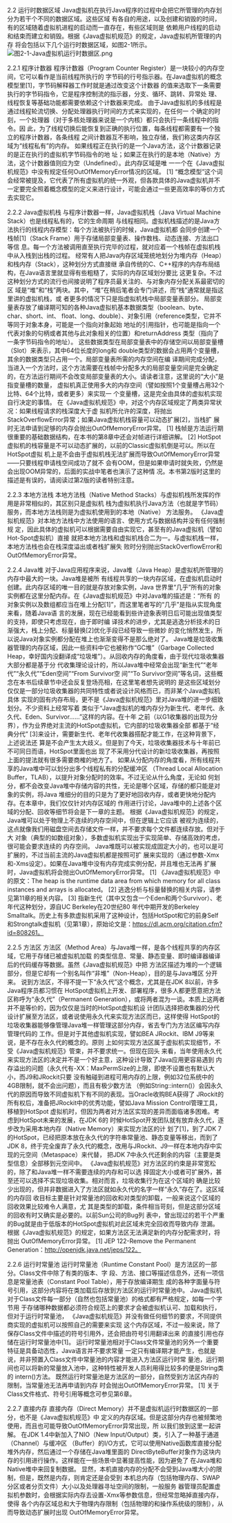 2.2 运行时数据区域
Java虚拟机在执行Java程序的过程中会把它所管理的内存划分为若干个不同的数据区域。这些区域
有各自的用途，以及创建和销毁的时间，有的区域随着虚拟机进程的启动而一直存在，有些区域则是
依赖用户线程的启动和结束而建立和销毁。根据《Java虚拟机规范》的规定，Java虚拟机所管理的内存
将会包括以下几个运行时数据区域，如图2-1所示。
![图2-1-Java虚拟机运行时数据区.png](images/图2-1-Java虚拟机运行时数据区.png)

2.2.1 程序计数器
程序计数器（Program Counter Register）是一块较小的内存空间，它可以看作是当前线程所执行的
字节码的行号指示器。在Java虚拟机的概念模型里[1]，字节码解释器工作时就是通过改变这个计数器
的值来选取下一条需要执行的字节码指令，它是程序控制流的指示器，分支、循环、跳转、异常处
理、线程恢复等基础功能都需要依赖这个计数器来完成。
由于Java虚拟机的多线程是通过线程轮流切换、分配处理器执行时间的方式来实现的，在任何一
个确定的时刻，一个处理器（对于多核处理器来说是一个内核）都只会执行一条线程中的指令。因
此，为了线程切换后能恢复到正确的执行位置，每条线程都需要有一个独立的程序计数器，各条线程
之间计数器互不影响，独立存储，我们称这类内存区域为“线程私有”的内存。
如果线程正在执行的是一个Java方法，这个计数器记录的是正在执行的虚拟机字节码指令的地
址；如果正在执行的是本地（Native）方法，这个计数器值则应为空（Undefined）。此内存区域是唯
一一个在《Java虚拟机规范》中没有规定任何OutOfMemoryError情况的区域。
[1] “概念模型”这个词会经常被提及，它代表了所有虚拟机的统一外观，但各款具体的Java虚拟机并不
一定要完全照着概念模型的定义来进行设计，可能会通过一些更高效率的等价方式去实现它。

2.2.2 Java虚拟机栈
与程序计数器一样，Java虚拟机栈（Java Virtual Machine Stack）也是线程私有的，它的生命周期
与线程相同。虚拟机栈描述的是Java方法执行的线程内存模型：每个方法被执行的时候，Java虚拟机都
会同步创建一个栈帧[1]（Stack Frame）用于存储局部变量表、操作数栈、动态连接、方法出口等信
息。每一个方法被调用直至执行完毕的过程，就对应着一个栈帧在虚拟机栈中从入栈到出栈的过程。
经常有人把Java内存区域笼统地划分为堆内存（Heap）和栈内存（Stack），这种划分方式直接继
承自传统的C、C++程序的内存布局结构，在Java语言里就显得有些粗糙了，实际的内存区域划分要比
这更复杂。不过这种划分方式的流行也间接说明了程序员最关注的、与对象内存分配关系最密切的区
域是“堆”和“栈”两块。其中，“堆”在稍后笔者会专门讲述，而“栈”通常就是指这里讲的虚拟机栈，或
者更多的情况下只是指虚拟机栈中局部变量表部分。
局部变量表存放了编译期可知的各种Java虚拟机基本数据类型（boolean、byte、char、short、int、
float、long、double）、对象引用（reference类型，它并不等同于对象本身，可能是一个指向对象起始
地址的引用指针，也可能是指向一个代表对象的句柄或者其他与此对象相关的位置）和returnAddress
类型（指向了一条字节码指令的地址）。
这些数据类型在局部变量表中的存储空间以局部变量槽（Slot）来表示，其中64位长度的long和
double类型的数据会占用两个变量槽，其余的数据类型只占用一个。局部变量表所需的内存空间在编
译期间完成分配，当进入一个方法时，这个方法需要在栈帧中分配多大的局部变量空间是完全确定
的，在方法运行期间不会改变局部变量表的大小。请读者注意，这里说的“大小”是指变量槽的数量，
虚拟机真正使用多大的内存空间（譬如按照1个变量槽占用32个比特、64个比特，或者更多）来实现一
个变量槽，这是完全由具体的虚拟机实现自行决定的事情。
在《Java虚拟机规范》中，对这个内存区域规定了两类异常状况：如果线程请求的栈深度大于虚
拟机所允许的深度，将抛出StackOverflowError异常；如果Java虚拟机栈容量可以动态扩展[2]，当栈扩
展时无法申请到足够的内存会抛出OutOfMemoryError异常。
[1] 栈帧是方法运行期很重要的基础数据结构，在本书的第8章中还会对帧进行详细讲解。
[2] HotSpot虚拟机的栈容量是不可以动态扩展的，以前的Classic虚拟机倒是可以。所以在HotSpot虚拟
机上是不会由于虚拟机栈无法扩展而导致OutOfMemoryError异常——只要线程申请栈空间成功了就不
会有OOM，但是如果申请时就失败，仍然是会出现OOM异常的，后面的实战中笔者也演示了这种情
况。本书第2版时这里的描述是有误的，请阅读过第2版的读者特别注意。

2.2.3 本地方法栈
本地方法栈（Native Method Stacks）与虚拟机栈所发挥的作用是非常相似的，其区别只是虚拟机
栈为虚拟机执行Java方法（也就是字节码）服务，而本地方法栈则是为虚拟机使用到的本地（Native）
方法服务。
《Java虚拟机规范》对本地方法栈中方法使用的语言、使用方式与数据结构并没有任何强制规
定，因此具体的虚拟机可以根据需要自由实现它，甚至有的Java虚拟机（譬如Hot-Spot虚拟机）直接
就把本地方法栈和虚拟机栈合二为一。与虚拟机栈一样，本地方法栈也会在栈深度溢出或者栈扩展失
败时分别抛出StackOverflowError和OutOfMemoryError异常。

2.2.4 Java堆
对于Java应用程序来说，Java堆（Java Heap）是虚拟机所管理的内存中最大的一块。Java堆是被所
有线程共享的一块内存区域，在虚拟机启动时创建。此内存区域的唯一目的就是存放对象实例，Java
世界里“几乎”所有的对象实例都在这里分配内存。在《Java虚拟机规范》中对Java堆的描述是：“所有
的对象实例以及数组都应当在堆上分配[1]”，而这里笔者写的“几乎”是指从实现角度来看，随着Java语
言的发展，现在已经能看到些许迹象表明日后可能出现值类型的支持，即使只考虑现在，由于即时编
译技术的进步，尤其是逃逸分析技术的日渐强大，栈上分配、标量替换[2]优化手段已经导致一些微妙
的变化悄然发生，所以说Java对象实例都分配在堆上也渐渐变得不是那么绝对了。
Java堆是垃圾收集器管理的内存区域，因此一些资料中它也被称作“GC堆”（Garbage Collected
Heap，幸好国内没翻译成“垃圾堆”）。从回收内存的角度看，由于现代垃圾收集器大部分都是基于分
代收集理论设计的，所以Java堆中经常会出现“新生代”“老年代”“永久代”“Eden空间”“From Survivor空
间”“To Survivor空间”等名词，这些概念在本书后续章节中还会反复登场亮相，在这里笔者想先说明的
是这些区域划分仅仅是一部分垃圾收集器的共同特性或者说设计风格而已，而非某个Java虚拟机具体
实现的固有内存布局，更不是《Java虚拟机规范》里对Java堆的进一步细致划分。不少资料上经常写着
类似于“Java虚拟机的堆内存分为新生代、老年代、永久代、Eden、Survivor……”这样的内容。在十年
之前（以G1收集器的出现为分界），作为业界绝对主流的HotSpot虚拟机，它内部的垃圾收集器全部
都基于“经典分代”
[3]来设计，需要新生代、老年代收集器搭配才能工作，在这种背景下，上述说法还
算是不会产生太大歧义。但是到了今天，垃圾收集器技术与十年前已不可同日而语，HotSpot里面也出
现了不采用分代设计的新垃圾收集器，再按照上面的提法就有很多需要商榷的地方了。
如果从分配内存的角度看，所有线程共享的Java堆中可以划分出多个线程私有的分配缓冲区
（Thread Local Allocation Buffer，TLAB），以提升对象分配时的效率。不过无论从什么角度，无论如
何划分，都不会改变Java堆中存储内容的共性，无论是哪个区域，存储的都只能是对象的实例，将Java
堆细分的目的只是为了更好地回收内存，或者更快地分配内存。在本章中，我们仅仅针对内存区域的
作用进行讨论，Java堆中的上述各个区域的分配、回收等细节将会是下一章的主题。
根据《Java虚拟机规范》的规定，Java堆可以处于物理上不连续的内存空间中，但在逻辑上它应该
被视为连续的，这点就像我们用磁盘空间去存储文件一样，并不要求每个文件都连续存放。但对于大
对象（典型的如数组对象），多数虚拟机实现出于实现简单、存储高效的考虑，很可能会要求连续的
内存空间。
Java堆既可以被实现成固定大小的，也可以是可扩展的，不过当前主流的Java虚拟机都是按照可扩
展来实现的（通过参数-Xmx和-Xms设定）。如果在Java堆中没有内存完成实例分配，并且堆也无法再
扩展时，Java虚拟机将会抛出OutOfMemoryError异常。
[1] 《Java虚拟机规范》中的原文：The heap is the runtime data area from which memory for all class
instances and arrays is allocated。
[2] 逃逸分析与标量替换的相关内容，请参见第11章的相关内容。
[3] 指新生代（其中又包含一个Eden和两个Survivor）、老年代这种划分，源自UC Berkeley在20世纪80
年代中期开发的Berkeley Smalltalk。历史上有多款虚拟机采用了这种设计，包括HotSpot和它的前身Self
和Strongtalk虚拟机（见第1章），原始论文是：https://dl.acm.org/citation.cfm?id=808261。

2.2.5 方法区
方法区（Method Area）与Java堆一样，是各个线程共享的内存区域，它用于存储已被虚拟机加载
的类型信息、常量、静态变量、即时编译器编译后的代码缓存等数据。虽然《Java虚拟机规范》中把
方法区描述为堆的一个逻辑部分，但是它却有一个别名叫作“非堆”（Non-Heap），目的是与Java堆区
分开来。
说到方法区，不得不提一下“永久代”这个概念，尤其是在JDK 8以前，许多Java程序员都习惯在
HotSpot虚拟机上开发、部署程序，很多人都更愿意把方法区称呼为“永久代”（Permanent
Generation），或将两者混为一谈。本质上这两者并不是等价的，因为仅仅是当时的HotSpot虚拟机设
计团队选择把收集器的分代设计扩展至方法区，或者说使用永久代来实现方法区而已，这样使得
HotSpot的垃圾收集器能够像管理Java堆一样管理这部分内存，省去专门为方法区编写内存管理代码的
工作。但是对于其他虚拟机实现，譬如BEA JRockit、IBM J9等来说，是不存在永久代的概念的。原则
上如何实现方法区属于虚拟机实现细节，不受《Java虚拟机规范》管束，并不要求统一。但现在回头
来看，当年使用永久代来实现方法区的决定并不是一个好主意，这种设计导致了Java应用更容易遇到
内存溢出的问题（永久代有-XX：MaxPermSize的上限，即使不设置也有默认大小，而J9和JRockit只要
没有触碰到进程可用内存的上限，例如32位系统中的4GB限制，就不会出问题），而且有极少数方法
（例如String::intern()）会因永久代的原因而导致不同虚拟机下有不同的表现。当Oracle收购BEA获得了
JRockit的所有权后，准备把JRockit中的优秀功能，譬如Java Mission Control管理工具，移植到HotSpot
虚拟机时，但因为两者对方法区实现的差异而面临诸多困难。考虑到HotSpot未来的发展，在JDK 6的
时候HotSpot开发团队就有放弃永久代，逐步改为采用本地内存（Native Memory）来实现方法区的计
划了[1]，到了JDK 7的HotSpot，已经把原本放在永久代的字符串常量池、静态变量等移出，而到了
JDK 8，终于完全废弃了永久代的概念，改用与JRockit、J9一样在本地内存中实现的元空间（Metaspace）来代替，
把JDK 7中永久代还剩余的内容（主要是类型信息）全部移到元空间中。
《Java虚拟机规范》对方法区的约束是非常宽松的，除了和Java堆一样不需要连续的内存和可以选
择固定大小或者可扩展外，甚至还可以选择不实现垃圾收集。相对而言，垃圾收集行为在这个区域的
确是比较少出现的，但并非数据进入了方法区就如永久代的名字一样“永久”存在了。这区域的内存回
收目标主要是针对常量池的回收和对类型的卸载，一般来说这个区域的回收效果比较难令人满意，尤
其是类型的卸载，条件相当苛刻，但是这部分区域的回收有时又确实是必要的。以前Sun公司的Bug列
表中，曾出现过的若干个严重的Bug就是由于低版本的HotSpot虚拟机对此区域未完全回收而导致内存
泄漏。
根据《Java虚拟机规范》的规定，如果方法区无法满足新的内存分配需求时，将抛出
OutOfMemoryError异常。
[1] JEP 122-Remove the Permanent Generation：http://openjdk.java.net/jeps/122。

2.2.6 运行时常量池
运行时常量池（Runtime Constant Pool）是方法区的一部分。Class文件中除了有类的版本、字
段、方法、接口等描述信息外，还有一项信息是常量池表（Constant Pool Table），用于存放编译期生
成的各种字面量与符号引用，这部分内容将在类加载后存放到方法区的运行时常量池中。
Java虚拟机对于Class文件每一部分（自然也包括常量池）的格式都有严格规定，如每一个字节用
于存储哪种数据都必须符合规范上的要求才会被虚拟机认可、加载和执行，但对于运行时常量池，
《Java虚拟机规范》并没有做任何细节的要求，不同提供商实现的虚拟机可以按照自己的需要来实现
这个内存区域，不过一般来说，除了保存Class文件中描述的符号引用外，还会把由符号引用翻译出来
的直接引用也存储在运行时常量池中[1]。
运行时常量池相对于Class文件常量池的另外一个重要特征是具备动态性，Java语言并不要求常量
一定只有编译期才能产生，也就是说，并非预置入Class文件中常量池的内容才能进入方法区运行时常
量池，运行期间也可以将新的常量放入池中，这种特性被开发人员利用得比较多的便是String类的
intern()方法。
既然运行时常量池是方法区的一部分，自然受到方法区内存的限制，当常量池无法再申请到内存
时会抛出OutOfMemoryError异常。
[1] 关于Class文件格式、符号引用等概念可参见第6章。

2.2.7 直接内存
直接内存（Direct Memory）并不是虚拟机运行时数据区的一部分，也不是《Java虚拟机规范》中
定义的内存区域。但是这部分内存也被频繁地使用，而且也可能导致OutOfMemoryError异常出现，所
以我们放到这里一起讲解。
在JDK 1.4中新加入了NIO（New Input/Output）类，引入了一种基于通道（Channel）与缓冲区
（Buffer）的I/O方式，它可以使用Native函数库直接分配堆外内存，然后通过一个存储在Java堆里面的
DirectByteBuffer对象作为这块内存的引用进行操作。这样能在一些场景中显著提高性能，因为避免了
在Java堆和Native堆中来回复制数据。
显然，本机直接内存的分配不会受到Java堆大小的限制，但是，既然是内存，则肯定还是会受到
本机总内存（包括物理内存、SWAP分区或者分页文件）大小以及处理器寻址空间的限制，一般服务
器管理员配置虚拟机参数时，会根据实际内存去设置-Xmx等参数信息，但经常忽略掉直接内存，使得
各个内存区域总和大于物理内存限制（包括物理的和操作系统级的限制），从而导致动态扩展时出现
OutOfMemoryError异常。